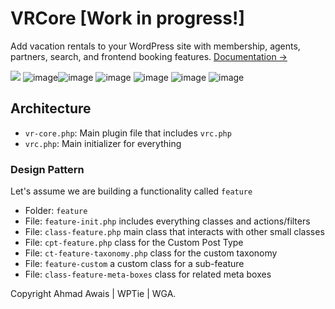 # VRCore [Work in progress!] 
Add vacation rentals to your WordPress site with membership, agents, partners, search, and frontend booking features. [Documentation →](http://documentation.wpvacationrentals.com/)

![](https://i.imgur.com/hV31YF3.png)
![image](https://i.imgur.com/KLCnYOM.png)![image](https://i.imgur.com/0RP1qxJ.png)
![image](https://i.imgur.com/GIgNQKU.png)
![image](https://i.imgur.com/LKDEPDE.png)
![image](https://i.imgur.com/edLpOMe.png)
![image](https://i.imgur.com/Yk2OGF6.png)

## Architecture
- `vr-core.php`: Main plugin file that includes `vrc.php`
- `vrc.php`: Main initializer for everything

### Design Pattern
Let's assume we are building a functionality called `feature`
- Folder: `feature` 
- File: `feature-init.php` includes everything classes and actions/filters
- File: `class-feature.php` main class that interacts with other small classes
- File: `cpt-feature.php` class for the Custom Post Type
- File: `ct-feature-taxonomy.php` class for the custom taxonomy
- File: `feature-custom` a custom class for a sub-feature
- File: `class-feature-meta-boxes` class for related meta boxes

Copyright Ahmad Awais | WPTie | WGA.
